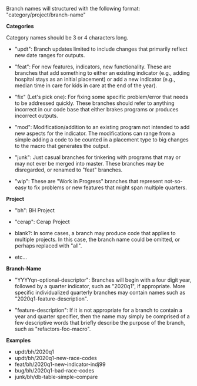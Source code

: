 Branch names will structured with the following format:
"category/project/branch-name"

**Categories**

Category names should be 3 or 4 characters long.

- "updt": Branch updates limited to include changes that primarily
  reflect new date ranges for outputs.

<!-- -->

- "feat": For new features, indicators, new functionality. These are
  branches that add something to either an existing indicator (e.g.,
  adding hospital stays as an initial placement) or add a new indicator
  (e.g., median time in care for kids in care at the end of the year).

<!-- -->

- "fix" (Let's pick one): For fixing some specific problem/error that
  needs to be addressed quickly. These branches should refer to anything
  incorrect in our code base that either brakes programs or produces
  incorrect outputs.

<!-- -->

- "mod": Modification/addition to an existing program not intended to
  add new aspects for the indicator. The modifications can range from a
  simple adding a code to be counted in a placement type to big changes
  to the macro that generates the output.

<!-- -->

- "junk": Just casual branches for tinkering with programs that may or
  may not ever be merged into master. These branches may be disregarded,
  or renamed to "feat" branches.

<!-- -->

- "wip": These are "Work in Progress" branches that represent
  not-so-easy to fix problems or new features that might span multiple
  quarters.

**Project**

- "bh": BH Project

<!-- -->

- "cerap": Cerap Project

<!-- -->

- blank?: In some cases, a branch may produce code that applies to
  multiple projects. In this case, the branch name could be omitted, or
  perhaps replaced with "all".

<!-- -->

- etc...

**Branch-Name**

- "YYYYqn-optional-descriptor": Branches will begin with a four digit
  year, followed by a quarter indicator, such as "2020q1", if
  appropriate. More specific individualized quarterly branches may
  contain names such as "2020q1-feature-description".

<!-- -->

- "feature-description": If it is not appropriate for a branch to
  contain a year and quarter specifier, then the name may simply be
  comprised of a few descriptive words that briefly describe the purpose
  of the branch, such as "refactors-foo-macro".

**Examples**

- updt/bh/2020q1
- updt/bh/2020q1-new-race-codes
- feat/bh/2020q1-new-indicator-indj99
- bug/bh/2020q1-bad-race-codes
- junk/bh/db-table-simple-compare